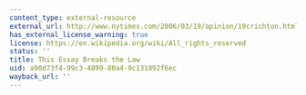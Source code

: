 ```yaml
---
content_type: external-resource
external_url: http://www.nytimes.com/2006/03/19/opinion/19crichton.html?pagewanted=1&sq=gene%20patents&st=Search&scp=2
has_external_license_warning: true
license: https://en.wikipedia.org/wiki/All_rights_reserved
status: ''
title: This Essay Breaks the Law
uid: a90d73f4-99c3-4899-80a4-9c131892f6ec
wayback_url: ''
---
```

